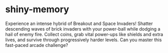 # shiny-memory
Experience an intense hybrid of Breakout and Space Invaders! Shatter descending waves of brick invaders with your power-ball while dodging a hail of enemy fire. Collect coins, grab vital power-ups like shields and extra lives, and survive through progressively harder levels. Can you master this fast-paced arcade challenge?
